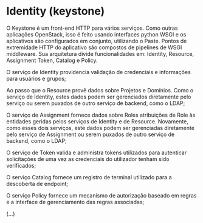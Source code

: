 # Identity (keystone)

  O Keystone é um front-end HTTP para vários serviços. Como outras aplicações OpenStack, isso é feito usando interfaces python WSGI e os aplicativos são configurados em conjunto, utilizando o Paste. Pontos de extremidade HTTP do aplicativo são compostos de pipelines de WSGI middleware. 
  Sua arquitetura divide funcionalidades em: Identity, Resource, Assignment Token, Catalog e Policy.

  O serviço de Identity providencia validação de credenciais e informações para usuários e grupos;
  
  Ao passo que o Resource provê dados sobre Projetos e Domínios. Como o serviço de Identity, estes dados podem ser gerenciados diretamente pelo serviço ou serem puxados de outro serviço de backend, como o LDAP;
  
  O serviço de Assignment fornece dados sobre Roles atribuições de Role às entidades geridas pelos serviços de Identity e de Resource. Novamente, como esses dois serviços, este dados podem ser gerenciadas diretamente pelo serviço de Assignment ou serem puxados de outro serviço de backend, como o LDAP;
  
  O serviço de Token valida e administra tokens utilizados para autenticar solicitações de uma vez as credenciais do utilizador tenham sido verificados;
  
  O serviço Catalog fornece um registro de terminal utilizado para a descoberta de endpoint;
  
  O serviço Policy fornece um mecanismo de autorização baseado em regras e a interface de gerenciamento das regras associadas;
  
  (...)
  
  
  
